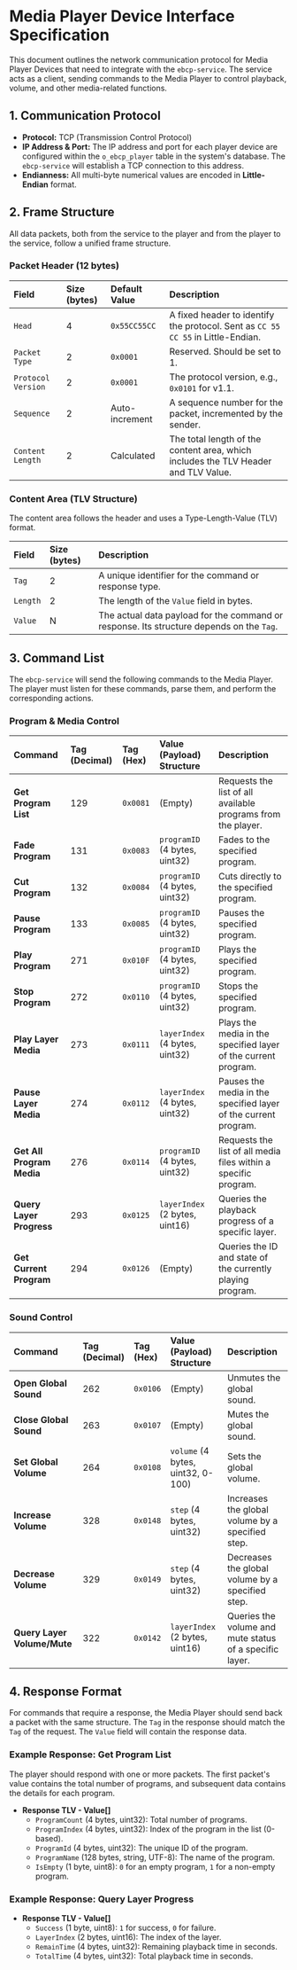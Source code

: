 # Media Player Device Interface Specification

This document outlines the network communication protocol for Media Player Devices that need to integrate with the `ebcp-service`. The service acts as a client, sending commands to the Media Player to control playback, volume, and other media-related functions.

## 1. Communication Protocol

-   **Protocol:** TCP (Transmission Control Protocol)
-   **IP Address & Port:** The IP address and port for each player device are configured within the `o_ebcp_player` table in the system's database. The `ebcp-service` will establish a TCP connection to this address.
-   **Endianness:** All multi-byte numerical values are encoded in **Little-Endian** format.

## 2. Frame Structure

All data packets, both from the service to the player and from the player to the service, follow a unified frame structure.

### Packet Header (12 bytes)

| Field | Size (bytes) | Default Value | Description |
| :--- | :--- | :--- | :--- |
| `Head` | 4 | `0x55CC55CC` | A fixed header to identify the protocol. Sent as `CC 55 CC 55` in Little-Endian. |
| `Packet Type` | 2 | `0x0001` | Reserved. Should be set to 1. |
| `Protocol Version` | 2 | `0x0001` | The protocol version, e.g., `0x0101` for v1.1. |
| `Sequence` | 2 | Auto-increment | A sequence number for the packet, incremented by the sender. |
| `Content Length` | 2 | Calculated | The total length of the content area, which includes the TLV Header and TLV Value. |

### Content Area (TLV Structure)

The content area follows the header and uses a Type-Length-Value (TLV) format.

| Field | Size (bytes) | Description |
| :--- | :--- | :--- |
| `Tag` | 2 | A unique identifier for the command or response type. |
| `Length` | 2 | The length of the `Value` field in bytes. |
| `Value` | N | The actual data payload for the command or response. Its structure depends on the `Tag`. |

## 3. Command List

The `ebcp-service` will send the following commands to the Media Player. The player must listen for these commands, parse them, and perform the corresponding actions.

### Program & Media Control

| Command | Tag (Decimal) | Tag (Hex) | Value (Payload) Structure | Description |
| :--- | :--- | :--- | :--- | :--- |
| **Get Program List** | 129 | `0x0081` | (Empty) | Requests the list of all available programs from the player. |
| **Fade Program** | 131 | `0x0083` | `programID` (4 bytes, uint32) | Fades to the specified program. |
| **Cut Program** | 132 | `0x0084` | `programID` (4 bytes, uint32) | Cuts directly to the specified program. |
| **Pause Program** | 133 | `0x0085` | `programID` (4 bytes, uint32) | Pauses the specified program. |
| **Play Program** | 271 | `0x010F` | `programID` (4 bytes, uint32) | Plays the specified program. |
| **Stop Program** | 272 | `0x0110` | `programID` (4 bytes, uint32) | Stops the specified program. |
| **Play Layer Media** | 273 | `0x0111` | `layerIndex` (4 bytes, uint32) | Plays the media in the specified layer of the current program. |
| **Pause Layer Media** | 274 | `0x0112` | `layerIndex` (4 bytes, uint32) | Pauses the media in the specified layer of the current program. |
| **Get All Program Media** | 276 | `0x0114` | `programID` (4 bytes, uint32) | Requests the list of all media files within a specific program. |
| **Query Layer Progress** | 293 | `0x0125` | `layerIndex` (2 bytes, uint16) | Queries the playback progress of a specific layer. |
| **Get Current Program** | 294 | `0x0126` | (Empty) | Queries the ID and state of the currently playing program. |

### Sound Control

| Command | Tag (Decimal) | Tag (Hex) | Value (Payload) Structure | Description |
| :--- | :--- | :--- | :--- | :--- |
| **Open Global Sound** | 262 | `0x0106` | (Empty) | Unmutes the global sound. |
| **Close Global Sound** | 263 | `0x0107` | (Empty) | Mutes the global sound. |
| **Set Global Volume** | 264 | `0x0108` | `volume` (4 bytes, uint32, 0-100) | Sets the global volume. |
| **Increase Volume** | 328 | `0x0148` | `step` (4 bytes, uint32) | Increases the global volume by a specified step. |
| **Decrease Volume** | 329 | `0x0149` | `step` (4 bytes, uint32) | Decreases the global volume by a specified step. |
| **Query Layer Volume/Mute** | 322 | `0x0142` | `layerIndex` (2 bytes, uint16) | Queries the volume and mute status of a specific layer. |

## 4. Response Format

For commands that require a response, the Media Player should send back a packet with the same structure. The `Tag` in the response should match the `Tag` of the request. The `Value` field will contain the response data.

### Example Response: Get Program List

The player should respond with one or more packets. The first packet's value contains the total number of programs, and subsequent data contains the details for each program.

-   **Response TLV - Value[]**
    -   `ProgramCount` (4 bytes, uint32): Total number of programs.
    -   `ProgramIndex` (4 bytes, uint32): Index of the program in the list (0-based).
    -   `ProgramId` (4 bytes, uint32): The unique ID of the program.
    -   `ProgramName` (128 bytes, string, UTF-8): The name of the program.
    -   `IsEmpty` (1 byte, uint8): `0` for an empty program, `1` for a non-empty program.

### Example Response: Query Layer Progress

-   **Response TLV - Value[]**
    -   `Success` (1 byte, uint8): `1` for success, `0` for failure.
    -   `LayerIndex` (2 bytes, uint16): The index of the layer.
    -   `RemainTime` (4 bytes, uint32): Remaining playback time in seconds.
    -   `TotalTime` (4 bytes, uint32): Total playback time in seconds.
